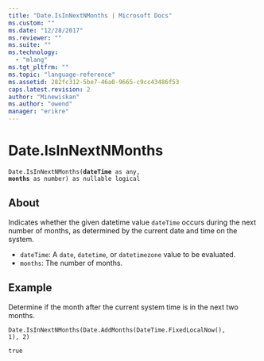 ```yaml
---
title: "Date.IsInNextNMonths | Microsoft Docs"
ms.custom: ""
ms.date: "12/28/2017"
ms.reviewer: ""
ms.suite: ""
ms.technology: 
  - "mlang"
ms.tgt_pltfrm: ""
ms.topic: "language-reference"
ms.assetid: 282fc312-5be7-46a0-9665-c9cc43486f53
caps.latest.revision: 2
author: "Minewiskan"
ms.author: "owend"
manager: "erikre"
---
```

# Date.IsInNextNMonths
<code>Date.IsInNextNMonths(**dateTime** as any, **months** as number) as nullable logical</code>
## About
Indicates whether the given datetime value <code>dateTime</code> occurs during the next number of months, as determined by the current date and time on the system. 
- <code>dateTime</code>: A <code>date</code>, <code>datetime</code>, or <code>datetimezone</code> value to be evaluated. 
- <code>months</code>: The number of months.

## Example 
Determine if the month after the current system time is in the next two months.

<code>Date.IsInNextNMonths(Date.AddMonths(DateTime.FixedLocalNow(), 1), 2)</code>

<code>true</code>

